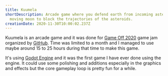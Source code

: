 ```yaml
---
title: Kuumela
shortDescription: Arcade game where you defend earth from incoming asteroids by
  moving moon to block the trajectories of the asteroids.
creationDate: 2020-11-30T10:00:02.237Z
---
```

Kuumela is an arcade game and it was done for [Game Off 2020](https://github.blog/2020-10-27-github-game-off-2020/) game jam organized by [GitHub](https://github.com/). Time was limited to a month and I managed to use maybe around 15 to 25 hours during that time to make this game.

It's using [Godot Engine](https://godotengine.org/) and it was the first game I have ever done using the engine. It could use some polishing and additions especially in the graphics and effects but the core gameplay loop is pretty fun for a while.